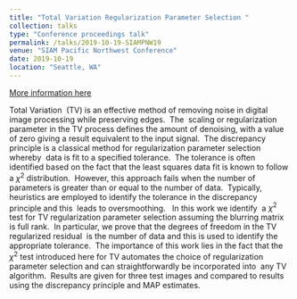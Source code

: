 ```yaml
---
title: "Total Variation Regularization Parameter Selection "
collection: talks
type: "Conference proceedings talk"
permalink: /talks/2019-10-19-SIAMPNW19
venue: "SIAM Pacific Northwest Conference"
date: 2019-10-19
location: "Seattle, WA"
---
```


[More information here](https://jodimead.github.io/files/SIAMPNW19.pdf)

Total Variation  (TV) is an effective method of removing noise in digital image processing while preserving edges.  The  scaling or regularization parameter in the TV process defines the amount of denoising, with a value of zero giving a result equivalent to the input signal.  The discrepancy principle is a classical method for regularization parameter selection whereby  data is fit to a specified tolerance.  The tolerance is often identified based on the fact that the least squares data fit is known to follow a $\chi^2$ distribution.  However, this approach fails when the number of parameters is greater than or equal to the number of data.  Typically, heuristics are employed to identify the tolerance in the discrepancy principle and this  leads to oversmoothing.   In this work we identify  a $\chi^2$ test for TV regularization parameter selection assuming the blurring matrix is full rank.  In particular, we prove that the degrees of freedom in the TV regularized residual  is the number of data and this is used to identify the appropriate tolerance.  The importance of this work lies in the fact that the $\chi^2$ test introduced here for TV automates the choice of regularization parameter selection and can straightforwardly be incorporated into  any TV algorithm.  Results are given for three test images and compared to results using the discrepancy principle and MAP estimates. 
